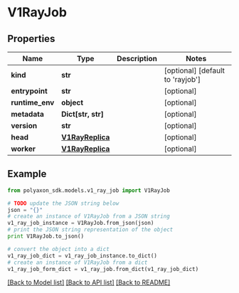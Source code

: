 # V1RayJob


## Properties
Name | Type | Description | Notes
------------ | ------------- | ------------- | -------------
**kind** | **str** |  | [optional] [default to 'rayjob']
**entrypoint** | **str** |  | [optional] 
**runtime_env** | **object** |  | [optional] 
**metadata** | **Dict[str, str]** |  | [optional] 
**version** | **str** |  | [optional] 
**head** | [**V1RayReplica**](V1RayReplica.md) |  | [optional] 
**worker** | [**V1RayReplica**](V1RayReplica.md) |  | [optional] 

## Example

```python
from polyaxon_sdk.models.v1_ray_job import V1RayJob

# TODO update the JSON string below
json = "{}"
# create an instance of V1RayJob from a JSON string
v1_ray_job_instance = V1RayJob.from_json(json)
# print the JSON string representation of the object
print V1RayJob.to_json()

# convert the object into a dict
v1_ray_job_dict = v1_ray_job_instance.to_dict()
# create an instance of V1RayJob from a dict
v1_ray_job_form_dict = v1_ray_job.from_dict(v1_ray_job_dict)
```
[[Back to Model list]](../README.md#documentation-for-models) [[Back to API list]](../README.md#documentation-for-api-endpoints) [[Back to README]](../README.md)


